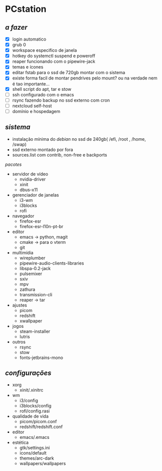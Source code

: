 # PCstation

## *a fazer*
- [x] login automatico 
- [x] grub 0
- [x] workspace especifico de janela
- [x] hotkey do systemctl suspend e poweroff
- [x] reaper funcionando com o pipewire-jack
- [x] temas e ícones
- [x] editar fstab para o ssd de 720gb montar com o sistema
- [x] existe forma facil de montar pendrives pelo mount? ou na verdade nem é tao importante...
- [x] shell script do apt, tar e stow
- [ ] ssh configurado com o emacs
- [ ] rsync fazendo backup no ssd externo com cron
- [ ] nextcloud self-host
- [ ] domínio e hospedagem

## *sistema*
- instalação mínima do *debian* no ssd de 240gb( /efi, /root , /home, /swap)
- ssd externo montado por fora
- sources.list com contrib, non-free e backports

*pacotes*
- servidor de vídeo
  - nvidia-driver
  - xinit
  - dbus-x11
- gerenciador de janelas
  - i3-wm
  - i3blocks
  - rofi
- navegador
  - firefox-esr
  - firefox-esr-l10n-pt-br
- editor
  - emacs -> python, magit
  - cmake -> para o vterm
  - git
- multimídia
  - wireplumber
  - pipewire-audio-clients-libraries
  - libspa-0.2-jack
  - pulsemixer
  - sxiv
  - mpv
  - zathura
  - transmission-cli
  - reaper -> tar
- ajustes
  - picom
  - redshift
  - xwallpaper
- jogos
  - steam-installer
  - lutris
- outros
  - rsync
  - stow
  - fonts-jetbrains-mono

  
## *configurações*
- xorg
  - xinit/.xinitrc
- wm
  - i3/config
  - i3blocks/config
  - rofi/config.rasi
- qualidade de vida
  - picom/picom.conf
  - redshift/redshift.conf
- editor
  - emacs/.emacs
- estética
  - gtk/settings.ini
  - icons/default
  - themes/arc-dark
  - wallpapers/wallpapers
